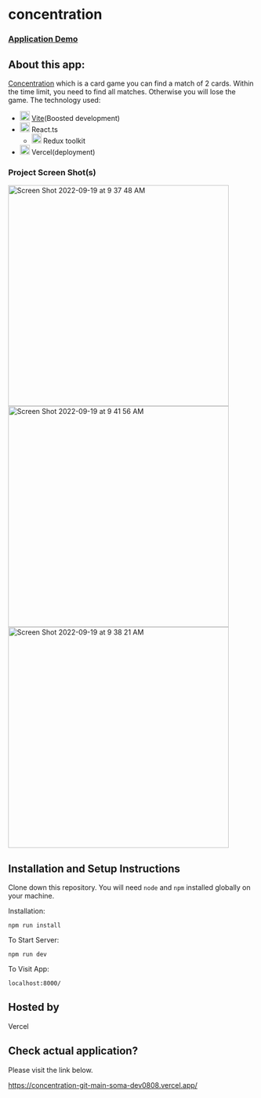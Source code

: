 # concentration

### [Application Demo](https://concentration-git-main-soma-dev0808.vercel.app/)

## About this app:
 
[Concentration](https://en.wikipedia.org/wiki/Concentration_(card_game)) which is a card game you can find a match of 2 cards. Within the time limit, you need to find all matches. Otherwise you will lose the game.
The technology used:
 - <img width="20" alt="vite logo" src="https://user-images.githubusercontent.com/55787141/192159976-6af8f83f-73ed-4c5b-b577-be4eeb7eb28d.png"> [Vite](https://vitejs.dev/)(Boosted development) 
 - <img width="20" alt="react logo" src="https://user-images.githubusercontent.com/55787141/192160993-03f102a0-d47d-49ae-a402-e4a9a80523ec.png"> React.ts
    - <img width="20" alt="vercel-icon-dark" src="https://user-images.githubusercontent.com/55787141/192161704-f3bb0f19-d65a-487f-88ef-0df01a27b794.svg"> Redux toolkit
 -  <img width="20" alt="vercel-icon-dark" src="https://user-images.githubusercontent.com/55787141/192161251-856be567-c1ff-4568-808d-1f7ef29d97a8.png"> Vercel(deployment)

### Project Screen Shot(s)

<div>
<img width="450" alt="Screen Shot 2022-09-19 at 9 37 48 AM" src="https://user-images.githubusercontent.com/55787141/191069438-1ece2429-b184-4ead-b73a-b050d8ffad71.png">

<br>

<img width="450" alt="Screen Shot 2022-09-19 at 9 41 56 AM" src="https://user-images.githubusercontent.com/55787141/191069527-37770164-7727-4dc6-883d-dd00c2d66b5c.png">

<br>

<img width="450" alt="Screen Shot 2022-09-19 at 9 38 21 AM" src="https://user-images.githubusercontent.com/55787141/191069480-c35f2f95-1b64-4a29-9bd7-b696e2d18fdc.png">

</div>


## Installation and Setup Instructions

Clone down this repository. You will need `node` and `npm` installed globally on your machine.  

Installation:

`npm run install`  

To Start Server:

`npm run dev`

To Visit App: 

`localhost:8000/` 

## Hosted by
  Vercel

## Check actual application?

Please visit the link below.

https://concentration-git-main-soma-dev0808.vercel.app/
